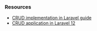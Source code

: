 ### Resources
- [CRUD implementation in Laravel guide](https://kinsta.com/blog/laravel-crud/)
- [CRUD application in Laravel 12](https://laraveldocs.com/laravel-12-crud-application-example-step-by-step-tutorial-for-beginners)